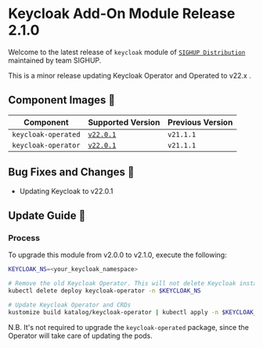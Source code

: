 # Keycloak Add-On Module Release 2.1.0

Welcome to the latest release of `keycloak` module of [`SIGHUP Distribution`](https://github.com/sighupio/fury-distribution) maintained by team SIGHUP.

This is a minor release updating Keycloak Operator and Operated to v22.x .

## Component Images 🚢

| Component               | Supported Version                                                                                   | Previous Version |
| ----------------------- | --------------------------------------------------------------------------------------------------- | ---------------- |
| `keycloak-operated`     | [`v22.0.1`](https://github.com/keycloak/keycloak/releases/tag/22.0.1)                               | `v21.1.1`      |
| `keycloak-operator`     | [`v22.0.1`](https://github.com/keycloak/keycloak-k8s-resources/releases/tag/22.0.1)                 | `v21.1.1`      |

## Bug Fixes and Changes 🐛

- Updating Keycloak to v22.0.1

## Update Guide 🦮

### Process

To upgrade this module from v2.0.0 to v2.1.0, execute the following:

```bash
KEYCLOAK_NS=<your_keycloak_namespace>

# Remove the old Keycloak Operator. This will not delete Keycloak instances.
kubectl delete deploy keycloak-operator -n $KEYCLOAK_NS

# Update Keycloak Operator and CRDs
kustomize build katalog/keycloak-operator | kubectl apply -n $KEYCLOAK_NS -f - 

```

N.B. It's not required to upgrade the `keycloak-operated` package, since the Operator will take care of updating the pods.